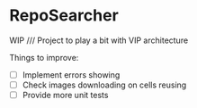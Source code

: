 # RepoSearcher
WIP /// Project to play a bit with VIP architecture

Things to improve:
- [ ] Implement errors showing
- [ ] Check images downloading on cells reusing
- [ ] Provide more unit tests
